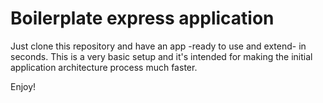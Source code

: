 # Boilerplate express application

Just clone this repository and have an app -ready to use and extend- in seconds.
This is a very basic setup and it's intended for making the initial application architecture process much
faster.

Enjoy!
